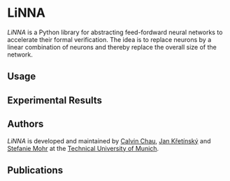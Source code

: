 LiNNA
=====
*LiNNA* is a Python library for abstracting feed-fordward
neural networks to accelerate their formal verification.
The idea is to replace neurons by a linear combination of neurons
and thereby replace the overall size of the network.

Usage
-----

Experimental Results
--------------------

Authors
-------
*LiNNA* is developed and maintained by [Calvin Chau](), [Jan Křetı́nský]() and [Stefanie Mohr]()
at the [Technical University of Munich](https://www.in.tum.de/en/in/cover-page/).

Publications
------------